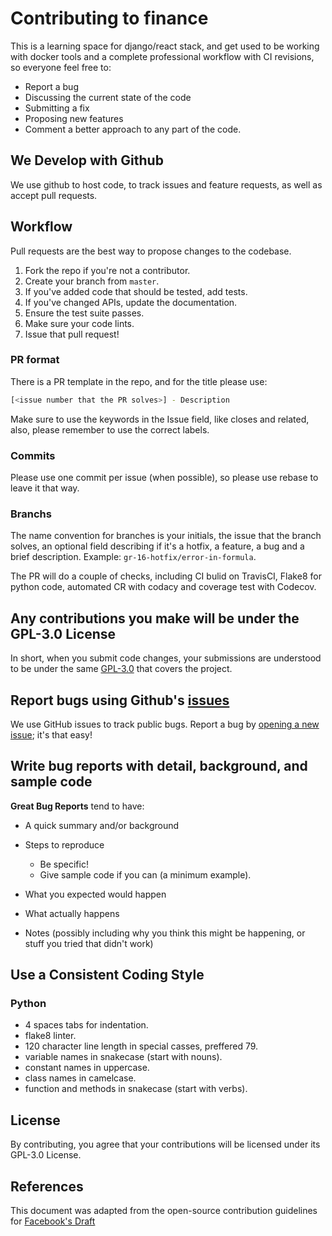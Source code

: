 # Contributing to finance
This is a learning space for django/react stack, and get used to be working with docker tools and a complete professional workflow with CI revisions, so everyone feel free to:

-   Report a bug
-   Discussing the current state of the code
-   Submitting a fix
-   Proposing new features
-   Comment a better approach to any part of the code.

## We Develop with Github
We use github to host code, to track issues and feature requests, as well as accept pull requests.

## Workflow
Pull requests are the best way to propose changes to the codebase.

1.  Fork the repo if you're not a contributor.
2.  Create your branch from `master`.
3.  If you've added code that should be tested, add tests.
4.  If you've changed APIs, update the documentation.
5.  Ensure the test suite passes.
6.  Make sure your code lints.
7.  Issue that pull request!

### PR format
There is a PR template in the repo, and for the title please use:
```bash
[<issue number that the PR solves>] - Description
```
Make sure to use the keywords in the Issue field, like closes and related, also, please remember to use the correct labels.

### Commits
Please use one commit per issue (when possible), so please use rebase to leave it that way.

### Branchs
The name convention for branches is your initials, the issue that the branch solves, an optional field describing if it's a hotfix, a feature, a bug and a brief description. Example: `gr-16-hotfix/error-in-formula`.

The PR will do a couple of checks, including CI bulid on TravisCI, Flake8 for python code, automated CR with codacy and coverage test with Codecov.

## Any contributions you make will be under the GPL-3.0 License
In short, when you submit code changes, your submissions are understood to be under the same [GPL-3.0](https://choosealicense.com/licenses/gpl-3.0/) that covers the project.

## Report bugs using Github's [issues](https://github.com/lgruelas/finance/issues)
We use GitHub issues to track public bugs. Report a bug by [opening a new issue](); it's that easy!

## Write bug reports with detail, background, and sample code

**Great Bug Reports** tend to have:

-   A quick summary and/or background

-   Steps to reproduce
    -   Be specific!
    -   Give sample code if you can (a minimum example).

-   What you expected would happen

-   What actually happens

-   Notes (possibly including why you think this might be happening, or stuff you tried that didn't work)

## Use a Consistent Coding Style

### Python
-   4 spaces tabs for indentation.
-   flake8 linter.
-   120 character line length in special casses, preffered 79.
-   variable names in snakecase (start with nouns).
-   constant names in uppercase.
-   class names in camelcase.
-   function and methods in snakecase (start with verbs).

## License
By contributing, you agree that your contributions will be licensed under its GPL-3.0 License.

## References
This document was adapted from the open-source contribution guidelines for [Facebook's Draft](https://github.com/facebook/draft-js/blob/a9316a723f9e918afde44dea68b5f9f39b7d9b00/CONTRIBUTING.md)
